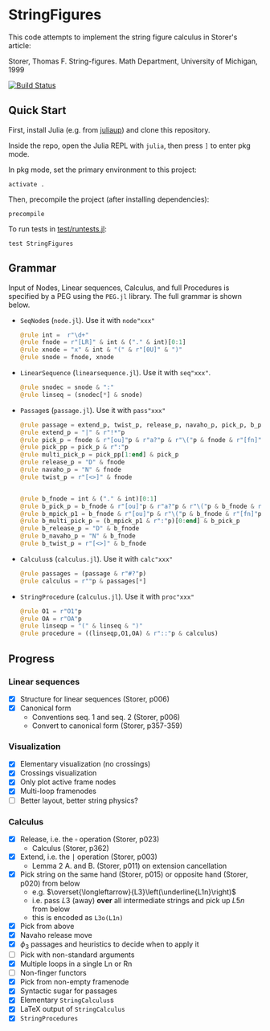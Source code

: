 # StringFigures

This code attempts to implement the string figure calculus in Storer's article:

Storer, Thomas F. String-figures. Math Department, University of Michigan, 1999

[![Build Status](https://github.com/abraunst/StringFigures.jl/actions/workflows/CI.yml/badge.svg?branch=main)](https://github.com/abraunst/StringFigures.jl/actions/workflows/CI.yml?query=branch%3Amain)

## Quick Start

First, install Julia (e.g. from [juliaup](https://github.com/JuliaLang/juliaup)) and clone this repository.

Inside the repo, open the Julia REPL with `julia`, then press `]` to enter pkg mode.

In pkg mode, set the primary environment to this project:

```text
activate .
```

Then, precompile the project (after installing dependencies):

```text
precompile
```

To run tests in [test/runtests.jl](./test/runtests.jl):

```text
test StringFigures
```

## Grammar

Input of Nodes, Linear sequences, Calculus, and full Procedures is specified by a PEG using the `PEG.jl` library. The full grammar is shown below.

* `SeqNode`s (`node.jl`). Use it with `node"xxx"`

  ```julia
  @rule int =  r"\d+"
  @rule fnode = r"[LR]" & int & ("." & int)[0:1]
  @rule xnode = "x" & int & "(" & r"[0U]" & ")"
  @rule snode = fnode, xnode
  ```

* `LinearSequence` (`linearsequence.jl`). Use it with `seq"xxx"`.

  ```julia
  @rule snodec = snode & ":"
  @rule linseq = (snodec[*] & snode)
  ```

* `Passage`s (`passage.jl`). Use it with `pass"xxx"`

  ```julia
  @rule passage = extend_p, twist_p, release_p, navaho_p, pick_p, b_pick_p, b_release_p, b_twist_p, b_navaho_p
  @rule extend_p = "|" & r"!*"p
  @rule pick_p = fnode & r"[ou]"p & r"a?"p & r"\("p & fnode & r"[fn]"p & ")"
  @rule pick_pp = pick_p & r":"p 
  @rule multi_pick_p = pick_pp[1:end] & pick_p
  @rule release_p = "D" & fnode
  @rule navaho_p = "N" & fnode
  @rule twist_p = r"[<>]" & fnode


  @rule b_fnode = int & ("." & int)[0:1]
  @rule b_pick_p = b_fnode & r"[ou]"p & r"a?"p & r"\("p & b_fnode & r"[fn]"p & ")"
  @rule b_mpick_p1 = b_fnode & r"[ou]"p & r"\("p & b_fnode & r"[fn]"p & ")"
  @rule b_multi_pick_p = (b_mpick_p1 & r":"p)[0:end] & b_pick_p
  @rule b_release_p = "D" & b_fnode
  @rule b_navaho_p = "N" & b_fnode
  @rule b_twist_p = r"[<>]" & b_fnode

  ```

* `Calculus`s (`calculus.jl`). Use it with `calc"xxx"`

  ```julia
  @rule passages = (passage & r"#?"p)
  @rule calculus = r""p & passages[*]
  ```
  
* `StringProcedure` (`calculus.jl`). Use it with `proc"xxx"`

  ```julia
  @rule O1 = r"O1"p
  @rule OA = r"OA"p
  @rule linseqp = "(" & linseq & ")"
  @rule procedure = ((linseqp,O1,OA) & r"::"p & calculus)
  ```

## Progress

### Linear sequences

* [x] Structure for linear sequences (Storer, p006)
* [x] Canonical form
  * Conventions seq. 1 and seq. 2 (Storer, p006)
  * Convert to canonical form (Storer, p357-359)

### Visualization

* [x] Elementary visualization (no crossings)
* [x] Crossings visualization
* [x] Only plot active frame nodes
* [x] Multi-loop framenodes
* [ ] Better layout, better string physics?

### Calculus

* [x] Release, i.e. the $\square$ operation (Storer, p023)
  * Calculus (Storer, p362)
* [x] Extend, i.e. the $\mid$ operation (Storer, p003)
  * Lemma 2 A. and B. (Storer, p011) on extension cancellation
* [x] Pick string on the same hand (Storer, p015) or opposite hand (Storer, p020) from below
  * e.g. $\overset{\longleftarrow}{L3}\left(\underline{L1n}\right)$
  * i.e. pass $L3$ (away) **over** all intermediate strings and pick up $L5n$ from below
  * this is encoded as `L3o(L1n)`
* [X] Pick from above
* [X] Navaho release move
* [X] $\phi_3$ passages and heuristics to decide when to apply it
* [ ] Pick with non-standard arguments
* [x] Multiple loops in a single Ln or Rn
* [ ] Non-finger functors
* [x] Pick from non-empty framenode
* [x] Syntactic sugar for passages
* [x] Elementary `StringCalculus`s
* [x] LaTeX output of `StringCalculus`
* [x] `StringProcedures`
